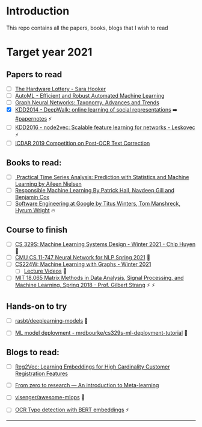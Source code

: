 # Introduction

This repo contains all the papers, books, blogs that I wish to read


<p align="center">

<h1> Target year 2021 </h1>

</p>

## Papers to read

- [ ] [The Hardware Lottery - Sara Hooker](https://arxiv.org/abs/2009.06489)
- [ ] [AutoML - Efficient and Robust Automated Machine Learning](https://papers.nips.cc/paper/2015/file/11d0e6287202fced83f79975ec59a3a6-Paper.pdf)
- [ ] [Graph Neural Networks: Taxonomy, Advances and Trends](https://arxiv.org/abs/2012.08752)
- [x] [KDD2014 - DeepWalk: online learning of social representations](https://dl.acm.org/doi/10.1145/2623330.2623732) ➡️ [#papernotes](https://www.notion.so/DeepWalk-Online-Learning-of-Social-Representations-681b7a0a2f1d45acabb5d0e36ec4e1cb) :zap:
- [ ] [KDD2016 - node2vec: Scalable feature learning for networks - Leskovec](https://dl.acm.org/doi/abs/10.1145/2939672.2939754) :zap:
- [ ] [ICDAR 2019 Competition on Post-OCR Text Correction](https://hal.archives-ouvertes.fr/hal-02304334/document)

## Books to read:

- [ ] [ Practical Time Series Analysis: Prediction with Statistics and Machine Learning by Aileen Nielsen](https://www.goodreads.com/book/show/42832583-practical-time-series-analysis)
- [ ] [Responsible Machine Learning By Patrick Hall, Navdeep Gill and Benjamin Cox](https://www.oreilly.com/library/view/responsible-machine-learning/9781492090878/)
- [ ] [Software Engineering at Google by Titus Winters, Tom Manshreck, Hyrum Wright](https://www.oreilly.com/library/view/software-engineering-at/9781492082781/) :fire:

## Course to finish

- [ ] [CS 329S: Machine Learning Systems Design - Winter 2021 - Chip Huyen](https://stanford-cs329s.github.io/) :rocket:
- [ ] [CMU CS 11-747 Neural Network for NLP Spring 2021](http://phontron.com/class/nn4nlp2021/schedule.html) :rocket:
- [ ] [CS224W: Machine Learning with Graphs - Winter 2021](https://web.stanford.edu/class/cs224w/)
  - [ ] [Lecture Videos](https://www.youtube.com/playlist?list=PL-Y8zK4dwCrQyASidb2mjj_itW2-YYx6-) :rocket: 
- [ ] [MIT 18.065 Matrix Methods in Data Analysis, Signal Processing, and Machine Learning, Spring 2018 - Prof. Gilbert Strang](https://www.youtube.com/playlist?list=PLUl4u3cNGP63oMNUHXqIUcrkS2PivhN3k) :zap: :zap:

## Hands-on to try

- [ ] [rasbt/deeplearning-models](https://github.com/rasbt/deeplearning-models) :rocket:
- [ ] [ML model deployment -  mrdbourke/cs329s-ml-deployment-tutorial](https://github.com/mrdbourke/cs329s-ml-deployment-tutorial/) :rocket:


## Blogs to read:

- [ ] [Reg2Vec: Learning Embeddings for High Cardinality Customer Registration Features](https://medium.com/building-ibotta/reg2vec-learning-embeddings-for-high-cardinality-customer-registration-features-faf712f12842)
- [ ] [From zero to research — An introduction to Meta-learning](https://medium.com/huggingface/from-zero-to-research-an-introduction-to-meta-learning-8e16e677f78a)
- [ ] [visenger/awesome-mlops](https://github.com/visenger/awesome-mlops) :rocket:
- [ ] [OCR Typo detection with BERT embeddings](https://towardsdatascience.com/ocr-typo-detection-9dd6e396ecac) :zap:


----
